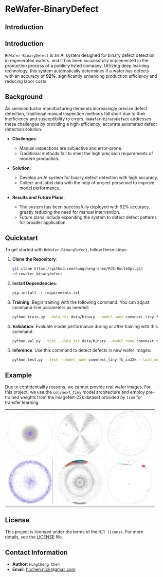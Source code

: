 # ReWafer-BinaryDefect

## Introduction

## Introduction

`ReWafer-BinaryDefect` is an AI system designed for binary defect detection in regenerated wafers, and it has been successfully implemented in the production process of a publicly listed company. Utilizing deep learning technology, this system automatically determines if a wafer has defects with an accuracy of **92%**, significantly enhancing production efficiency and reducing labor costs.

## Background

As semiconductor manufacturing demands increasingly precise defect detection, traditional manual inspection methods fall short due to their inefficiency and susceptibility to errors. `ReWafer-BinaryDefect` addresses these challenges by providing a high-efficiency, accurate automated defect detection solution.

- **Challenges**:
  - Manual inspections are subjective and error-prone.
  - Traditional methods fail to meet the high precision requirements of modern production.

- **Solution**:
  - Develop an AI system for binary defect detection with high accuracy.
  - Collect and label data with the help of project personnel to improve model performance.

- **Results and Future Plans**:
  - The system has been successfully deployed with 92% accuracy, greatly reducing the need for manual intervention.
  - Future plans include expanding the system to detect defect patterns for broader application.

## Quickstart

To get started with `ReWafer-BinaryDefect`, follow these steps:

1. **Clone the Repository**:
    ```sh
    git clone https://github.com/hungcheng-chen/PCB-RouteOpt.git
    cd rewafer_binarydefect
    ```

2. **Install Dependencies**:
    ```sh
    pip install -r requirements.txt
    ```

3. **Training**: Begin training with the following command. You can adjust command-line parameters as needed:
    ```bash
    python train.py --data_dir data/binary --model_name convnext_tiny.fb_in22k --batch_size 128 --epochs 30 --lr 1e-4
    ```

4. **Validation**: Evaluate model performance during or after training with this command:
    ```bash
    python val.py --test --data_dir data/binary --model_name convnext_tiny.fb_in22k --load_model runs/.../best_model.pt
    ```

5. **Inference**: Use this command to detect defects in new wafer images:
    ```bash
    python test.py --test --model_name convnext_tiny.fb_in22k --load_model runs/.../best_model.pt --image_path .../xxx.png
    ```

## Example

Due to confidentiality reasons, we cannot provide real wafer images. For this project, we use the `convnext_tiny` model architecture and employ pre-trained weights from the ImageNet-22k dataset provided by `timm` for transfer learning.

<table align="center">
<tr>
    <td><img src="docs/images/0.jpg" alt="Image 1" width="150"></td>
    <td><img src="docs/images/1.jpg" alt="Image 2" width="150"></td>
    <td><img src="docs/images/2.jpg" alt="Image 3" width="150"/></td>
</tr>
<tr>
    <td><img src="docs/images/3.jpg" alt="Image 4" width="150"></td>
    <td><img src="docs/images/4.jpg" alt="Image 5" width="150"></td>
    <td><img src="docs/images/5.jpg" alt="Image 6" width="150"></td>
</tr>
</table>

## License

This project is licensed under the terms of the `MIT license`. For more details, see the [LICENSE](LICENSE) file.

## Contact Information

- **Author**: `HungCheng Chen`
- **Email**: [hcchen.nick@gmail.com](mailto:hcchen.nick@gmail.com)
